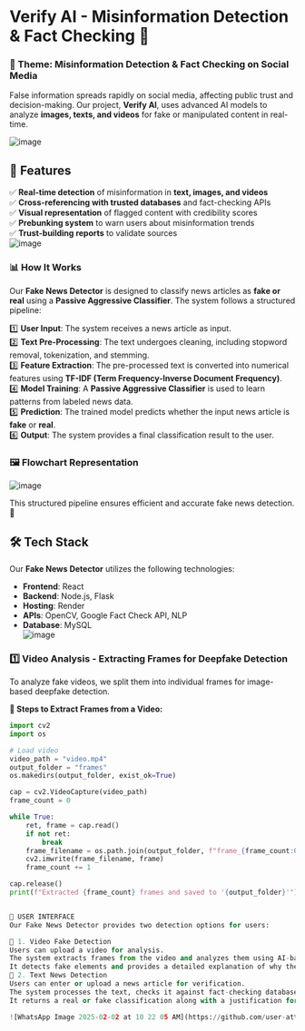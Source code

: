 # Verify AI - Misinformation Detection & Fact Checking 📢

### 📌 Theme: Misinformation Detection & Fact Checking on Social Media
False information spreads rapidly on social media, affecting public trust and decision-making. Our project, **Verify AI**, uses advanced AI models to analyze **images, texts, and videos** for fake or manipulated content in real-time.

![image](https://github.com/user-attachments/assets/ec16e6d5-478b-4fc4-baea-3960634207ab)
## 🚀 Features
✅ **Real-time detection** of misinformation in **text, images, and videos**  
✅ **Cross-referencing with trusted databases** and fact-checking APIs  
✅ **Visual representation** of flagged content with credibility scores  
✅ **Prebunking system** to warn users about misinformation trends  
✅ **Trust-building reports** to validate sources  
![image](https://github.com/user-attachments/assets/0a71532f-babf-4cea-a90c-1c260c3e5212)

### 📊 How It Works

Our **Fake News Detector** is designed to classify news articles as **fake or real** using a **Passive Aggressive Classifier**. The system follows a structured pipeline:

1️⃣ **User Input**: The system receives a news article as input.  
2️⃣ **Text Pre-Processing**: The text undergoes cleaning, including stopword removal, tokenization, and stemming.  
3️⃣ **Feature Extraction**: The pre-processed text is converted into numerical features using **TF-IDF (Term Frequency-Inverse Document Frequency)**.  
4️⃣ **Model Training**: A **Passive Aggressive Classifier** is used to learn patterns from labeled news data.  
5️⃣ **Prediction**: The trained model predicts whether the input news article is **fake** or **real**.  
6️⃣ **Output**: The system provides a final classification result to the user.
### 🖼 Flowchart Representation

![image](https://github.com/user-attachments/assets/77abc39b-6858-4295-ba54-d1408bfa702b)

This structured pipeline ensures efficient and accurate fake news detection. 🚀

## 🛠 Tech Stack  

Our **Fake News Detector** utilizes the following technologies:  

- **Frontend**: React  
- **Backend**: Node.js, Flask  
- **Hosting**: Render  
- **APIs**: OpenCV, Google Fact Check API, NLP  
- **Database**: MySQL  
![image](https://github.com/user-attachments/assets/4f4aae50-cbec-4c47-9d28-e25c0933ab2f)
### 1️⃣ **Video Analysis - Extracting Frames for Deepfake Detection**
To analyze fake videos, we split them into individual frames for image-based deepfake detection.

**🔹 Steps to Extract Frames from a Video:**
```python
import cv2
import os

# Load video
video_path = "video.mp4"
output_folder = "frames"
os.makedirs(output_folder, exist_ok=True)

cap = cv2.VideoCapture(video_path)
frame_count = 0

while True:
    ret, frame = cap.read()
    if not ret:
        break
    frame_filename = os.path.join(output_folder, f"frame_{frame_count:04d}.jpg")
    cv2.imwrite(frame_filename, frame)
    frame_count += 1

cap.release()
print(f"Extracted {frame_count} frames and saved to '{output_folder}'")


🎨 USER INTERFACE
Our Fake News Detector provides two detection options for users:

🔹 1. Video Fake Detection
Users can upload a video for analysis.
The system extracts frames from the video and analyzes them using AI-based techniques.
It detects fake elements and provides a detailed explanation of why the video is classified as real or fake.
🔹 2. Text News Detection
Users can enter or upload a news article for verification.
The system processes the text, checks it against fact-checking databases, and applies NLP techniques.
It returns a real or fake classification along with a justification for the decision.

![WhatsApp Image 2025-02-02 at 10 22 05 AM](https://github.com/user-attachments/assets/28008d77-85f5-4975-bf9f-cf0705ce5f1a)










